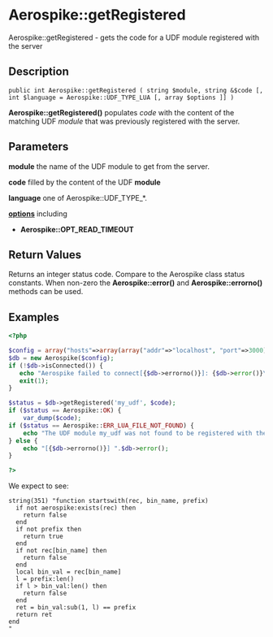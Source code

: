 
# Aerospike::getRegistered

Aerospike::getRegistered - gets the code for a UDF module registered with the server

## Description

```
public int Aerospike::getRegistered ( string $module, string &$code [, int $language = Aerospike::UDF_TYPE_LUA [, array $options ]] )
```

**Aerospike::getRegistered()** populates *code* with the content of the matching
UDF *module* that was previously registered with the server.

## Parameters

**module** the name of the UDF module to get from the server.

**code** filled by the content of the UDF **module**

**language** one of Aerospike::UDF_TYPE_*.

**[options](aerospike.md)** including
- **Aerospike::OPT_READ_TIMEOUT**

## Return Values

Returns an integer status code.  Compare to the Aerospike class status
constants.  When non-zero the **Aerospike::error()** and
**Aerospike::errorno()** methods can be used.

## Examples

```php
<?php

$config = array("hosts"=>array(array("addr"=>"localhost", "port"=>3000)));
$db = new Aerospike($config);
if (!$db->isConnected()) {
   echo "Aerospike failed to connect[{$db->errorno()}]: {$db->error()}\n";
   exit(1);
}

$status = $db->getRegistered('my_udf', $code);
if ($status == Aerospike::OK) {
    var_dump($code);
if ($status == Aerospike::ERR_LUA_FILE_NOT_FOUND) {
    echo "The UDF module my_udf was not found to be registered with the server.\n";
} else {
    echo "[{$db->errorno()}] ".$db->error();
}

?>
```

We expect to see:

```
string(351) "function startswith(rec, bin_name, prefix)
  if not aerospike:exists(rec) then
    return false
  end
  if not prefix then
    return true
  end
  if not rec[bin_name] then
    return false
  end
  local bin_val = rec[bin_name]
  l = prefix:len()
  if l > bin_val:len() then
    return false
  end
  ret = bin_val:sub(1, l) == prefix
  return ret
end
"
```

